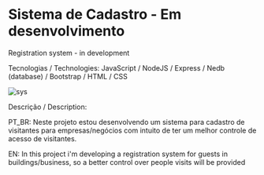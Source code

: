 # Sistema de Cadastro - Em desenvolvimento
Registration system - in development

Tecnologias / Technologies: 
 JavaScript /
 NodeJS / Express /
 Nedb (database) /
 Bootstrap /
 HTML / CSS

![sys](https://user-images.githubusercontent.com/99507279/204600659-dce2cee6-ae41-4f58-ae4c-4b1740446170.png)



Descrição / Description:

PT_BR:
Neste projeto estou desenvolvendo um sistema para cadastro de visitantes para empresas/negócios 
com intuito de ter um melhor controle de acesso de visitantes.

EN:
In this project i'm developing a registration system for guests in buildings/business, so a better control over people visits
will be provided





